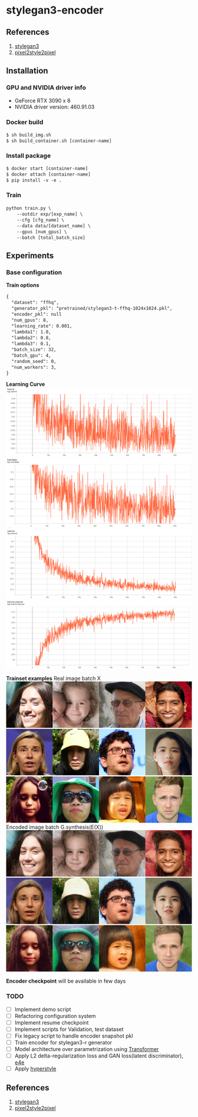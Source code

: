 # stylegan3-encoder

## References
1. [stylegan3](https://github.com/NVlabs/stylegan3)
2. [pixel2style2pixel](https://github.com/eladrich/pixel2style2pixel)

## Installation

### GPU and NVIDIA driver info
* GeForce RTX 3090 x 8
* NVIDIA driver version: 460.91.03

### Docker build
```
$ sh build_img.sh
$ sh build_container.sh [container-name]
```

### Install package
```
$ docker start [container-name]
$ docker attach [container-name]
$ pip install -v -e .
```

### Train
```
python train.py \
    --outdir exp/[exp_name] \
    --cfg [cfg_name] \
    --data data/[dataset_name] \
    --gpus [num_gpus] \
    --batch [total_batch_size]
```

## Experiments
### Base configuration
**Train options**
```
{
  "dataset": "ffhq",
  "generator_pkl": "pretrained/stylegan3-t-ffhq-1024x1024.pkl",
  "encoder_pkl": null
  "num_gpus": 8,
  "learning_rate": 0.001,
  "lambda1": 1.0,
  "lambda2": 0.8,
  "lambda3": 0.1,
  "batch_size": 32,
  "batch_gpu": 4,
  "random_seed": 0,
  "num_workers": 3,
}
```
**Learning Curve**
![l2loss](./imgs/train_l2.png)
![lpipsloss](./imgs/train_lpips.png)
![idloss](./imgs/train_id.png)
![idimprove](./imgs/train_id_improve.png)

**Trainset examples**
Real image batch X
![real1](./imgs/real_batch_1.png)
![real2](./imgs/real_batch_2.png)
![real3](./imgs/real_batch_3.png)
Encoded image batch G.synthesis(E(X))
![encoded1](./imgs/encoded_batch_1.png)
![encoded2](./imgs/encoded_batch_2.png)
![encoded3](./imgs/encoded_batch_3.png)

**Encoder checkpoint** will be available in few days

### TODO
 - [ ] Implement demo script
 - [ ] Refactoring configuration system
 - [ ] Implement resume checkpoint
 - [ ] Implement scripts for Validation, test dataset
 - [ ] Fix legacy script to handle encoder snapshot pkl
 - [ ] Train encoder for stylegan3-r generator
 - [ ] Model architecture over parametrization using [Transformer](https://arxiv.org/abs/1706.03762)
 - [ ] Apply L2 delta-regularization loss and GAN loss(latent discriminator), [e4e](https://arxiv.org/abs/2102.02766)
 - [ ] Apply [hyperstyle](https://github.com/yuval-alaluf/hyperstyle)

## References
1. [stylegan3](https://github.com/NVlabs/stylegan3)
2. [pixel2style2pixel](https://github.com/eladrich/pixel2style2pixel)
